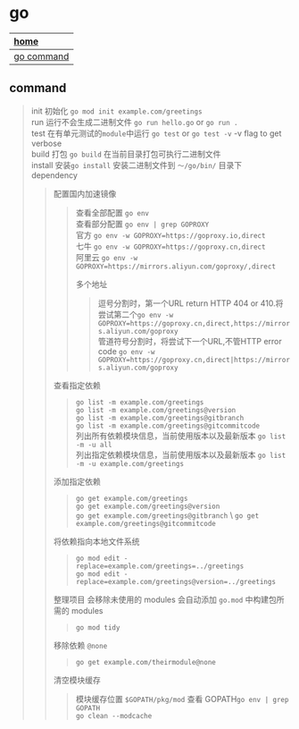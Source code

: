 # go

| [home](index.md#go)    |
| :--------------------- |
| [go command](#command) |

## command

> init 初始化 `go mod init example.com/greetings` \
> run 运行不会生成二进制文件 `go run hello.go` or `go run .` \
> test 在有单元测试的`module`中运行 `go test` or `go test -v` -v flag to get verbose \
> build 打包 `go build` 在当前目录打包可执行二进制文件 \
> install 安装`go install` 安装二进制文件到 `～/go/bin/` 目录下 \
> dependency
> > 配置国内加速镜像 
> > > 查看全部配置  `go env` \
> > > 查看部分配置  `go env | grep GOPROXY` \
> > > 官方 `go env -w GOPROXY=https://goproxy.io,direct` \
> > > 七牛 `go env -w GOPROXY=https://goproxy.cn,direct` \
> > > 阿里云 `go env -w GOPROXY=https://mirrors.aliyun.com/goproxy/,direct`
> > >
> > > 多个地址
> > > > 逗号分割时，第一个URL return HTTP 404 or 410.将尝试第二个`go env -w GOPROXY=https://goproxy.cn,direct,https://mirrors.aliyun.com/goproxy` \
> > > > 管道符号分割时，将尝试下一个URL,不管HTTP error code `go env -w GOPROXY=https://goproxy.cn,direct|https://mirrors.aliyun.com/goproxy`
> >
> > 查看指定依赖 
> > > `go list -m example.com/greetings` \
> > > `go list -m example.com/greetings@version` \
> > > `go list -m example.com/greetings@gitbranch` \
> > > `go list -m example.com/greetings@gitcommitcode` \
> > > 列出所有依赖模块信息，当前使用版本以及最新版本 `go list -m -u all` \
> > > 列出指定依赖模块信息，当前使用版本以及最新版本 `go list -m -u example.com/greetings`
> >
> > 添加指定依赖 
> > > `go get example.com/greetings` \
> > > `go get example.com/greetings@version` \
> > > `go get example.com/greetings@gitbranch` \ 
> > > `go get example.com/greetings@gitcommitcode` 
> >
> > 将依赖指向本地文件系统 
> > > `go mod edit -replace=example.com/greetings=../greetings` \
> > > `go mod edit -replace=example.com/greetings@version=../greetings`
> >
> > 整理项目 会移除未使用的 modules 会自动添加 `go.mod` 中构建包所需的 modules 
> > > `go mod tidy`
> >
> > 移除依赖 `@none`
> > > `go get example.com/theirmodule@none`
> >
> > 清空模块缓存
> > > 模块缓存位置 `$GOPATH/pkg/mod` 查看 GOPATH`go env | grep GOPATH`\
> > > `go clean --modcache`